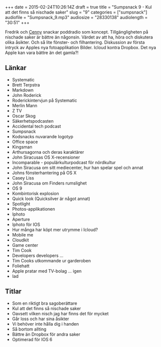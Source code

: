 +++
date = 2015-02-24T10:26:14Z
draft = true
title = "Sumpsnack 9 - Kul att det finns så nischade saker"
slug = "9"
categories = ["sumpsnack"]
audiofile = "Sumpsnack_9.mp3"
audiosize = "28330138"
audiolength = "30:51"
+++

Fredrik och [Cenny](https://twitter.com/Cennydavidsson) snackar poddradio som koncept. Tillgängligheten på nischade saker är bättre än någonsin. Värdet av att ha, höra och diskutera olika åsikter. Och så lite fönster- och filhantering. Diskussion av första intryck av Apples nya fotoapplikation Bilder. Icloud kontra Dropbox. Det nya Apple kan vara bättre än det gamla?!

## Länkar ##
* Systematic
* Brett Terpstra
* Markdown
* John Roderick
* Roderickintervjun på Systematic
* Merlin Mann
* Z TV
* Oscar Skog
* Säkerhetspodcasten
* Accidental tech podcast
* Sumpsnack
* Kodsnacks nuvarande logotyp
* Office space
* Kingsman
* Arthursagorna och deras karaktärer
* John Siracusas OS X-recensioner
* Incomparable - populärkulturpodcast för nördkultur
* John Siracusa om sitt mediecenter, hur han spelar spel och annat
* Johns fönsterhantering på OS X
* Casey Liss
* John Siracusa om Finders rumslighet
* OS 9
* Kombintorisk explosion
* Quick look (Quicksilver är något annat)
* Spotlight
* Photos-applikationen
* Iphoto
* Aperture
* Iphoto för IOS
* Hur många har köpt mer utrymme i Icloud?
* Mobile me
* Cloudkit
* Game center
* Tim Cook
* Developers developers …
* Tim Cooks utkommande ur garderoben
* Foliehatt
* Apple pratar med TV-bolag … igen
* Iad

## Titlar ##
* Som en riktigt bra sagoberättare
* Kul att det finns så nischade saker
* Oavsett vilken nisch jag har finns det för mycket
* Går loss och har sina åsikter
* Vi behöver inte hålla dig i handen
* Så bortom allting
* Bättre än Dropbox för andra saker
* Optimerad för IOS 6
